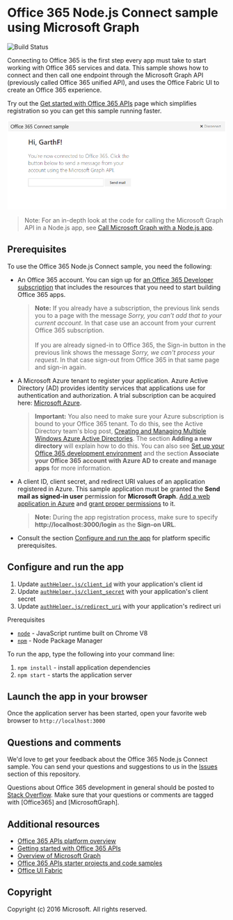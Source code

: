 # Office 365 Node.js Connect sample using Microsoft Graph
![Build Status](https://ricalo.visualstudio.com/_apis/public/build/definitions/06256fa7-d8e5-4ca0-8639-7c00eb6f1fe9/10/badge "Build Status")

Connecting to Office 365 is the first step every app must take to start working with Office 365 services and data. This sample shows how to connect and then call one endpoint through the Microsoft Graph API (previously called Office 365 unified API), and uses the Office Fabric UI to create an Office 365 experience.

Try out the [Get started with Office 365 APIs](http://dev.office.com/getting-started/office365apis?platform=option-node#setup) page which simplifies registration so you can get this sample running faster.

![Office 365 Node.js Connect sample screenshot](./readme-imgs/screenshot.PNG)
> Note: For an in-depth look at the code for calling the Microsoft Graph API in a Node.js app, see [Call Microsoft Graph with a Node.js app](https://graph.microsoft.io/docs/platform/nodejs).

## Prerequisites

To use the Office 365 Node.js Connect sample, you need the following:
* An Office 365 account. You can sign up for [an Office 365 Developer subscription](https://profile.microsoft.com/RegSysProfileCenter/wizardnp.aspx?wizid=14b845d0-938c-45af-b061-f798fbb4d170&lcid=1033) that includes the resources that you need to start building Office 365 apps.

     > **Note:**
     If you already have a subscription, the previous link sends you to a page with the message *Sorry, you can’t add that to your current account*. In that case use an account from your current Office 365 subscription.<br /><br />
     If you are already signed-in to Office 365, the Sign-in button in the previous link shows the message *Sorry, we can't process your request*. In that case sign-out from Office 365 in that same page and sign-in again.
* A Microsoft Azure tenant to register your application. Azure Active Directory (AD) provides identity services that applications use for authentication and authorization. A trial subscription can be acquired here: [Microsoft Azure](https://account.windowsazure.com/SignUp).

     > **Important:**
     You also need to make sure your Azure subscription is bound to your Office 365 tenant. To do this, see the Active Directory team's blog post, [Creating and Managing Multiple Windows Azure Active Directories](http://blogs.technet.com/b/ad/archive/2013/11/08/creating-and-managing-multiple-windows-azure-active-directories.aspx). The section **Adding a new directory** will explain how to do this. You can also see [Set up your Office 365 development environment](https://msdn.microsoft.com/office/office365/howto/setup-development-environment#bk_CreateAzureSubscription) and the section **Associate your Office 365 account with Azure AD to create and manage apps** for more information.
* A client ID, client secret, and redirect URI values of an application registered in Azure. This sample application must be granted the **Send mail as signed-in user** permission for **Microsoft Graph**. [Add a web application in Azure](https://msdn.microsoft.com/office/office365/HowTo/add-common-consent-manually#bk_RegisterWebApp) and [grant proper permissions](https://github.com/OfficeDev/O365-Nodejs-Microsoft-Graph-Connect/wiki/Grant-permissions-to-the-Connect-application-in-Azure) to it.

     > **Note:**
     During the app registration process, make sure to specify **http://localhost:3000/login** as the **Sign-on URL**.
     
* Consult the section [Configure and run the app](#configure-and-run-the-app) for platform specific prerequisites.

## Configure and run the app

1. Update [```authHelper.js/client_id```](authHelper.js#L7) with your application's client id
2. Update [```authHelper.js/client_secret```](authHelper.js#L8) with your application's client secret
3. Update [```authHelper.js/redirect_uri```](authHelper.js#L9) with your application's redirect uri

Prerequisites
* [```node```](https://nodejs.org/en/) - JavaScript runtime built on Chrome V8
* [```npm```](https://docs.npmjs.com/getting-started/installing-node) - Node Package Manager

To run the app, type the following into your command line:

1. ```npm install``` - install application dependencies
2. ```npm start``` - starts the application server


## Launch the app in your browser
Once the application server has been started, open your favorite web browser to ```http://localhost:3000```

## Questions and comments

We'd love to get your feedback about the Office 365 Node.js Connect sample. You can send your questions and suggestions to us in the [Issues](https://github.com/OfficeDev/O365-Nodejs-Microsoft-Graph-Connect/issues) section of this repository.

Questions about Office 365 development in general should be posted to [Stack Overflow](http://stackoverflow.com/questions/tagged/Office365+MicrosoftGraph). Make sure that your questions or comments are tagged with [Office365] and [MicrosoftGraph].
  
## Additional resources

* [Office 365 APIs platform overview](https://msdn.microsoft.com/office/office365/howto/platform-development-overview)
* [Getting started with Office 365 APIs](http://dev.office.com/getting-started/office365apis)
* [Overview of Microsoft Graph](http://graph.microsoft.io)
* [Office 365 APIs starter projects and code samples](https://msdn.microsoft.com/office/office365/howto/starter-projects-and-code-samples)
* [Office UI Fabric](https://github.com/OfficeDev/Office-UI-Fabric)

## Copyright
Copyright (c) 2016 Microsoft. All rights reserved.

